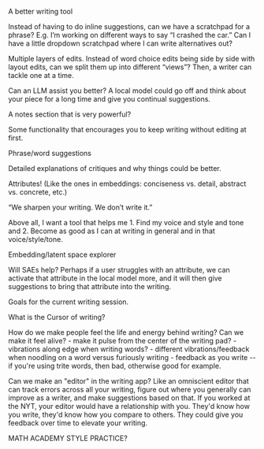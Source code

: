 A better writing tool

Instead of having to do inline suggestions, can we have a scratchpad for a phrase? E.g. I’m working on different ways to say “I crashed the car.” Can I have a little dropdown scratchpad where I can write alternatives out?

Multiple layers of edits. Instead of word choice edits being side by side with layout edits, can we split them up into different “views”? Then, a writer can tackle one at a time.

Can an LLM assist you better? A local model could go off and think about your piece for a long time and give you continual suggestions.

A notes section that is very powerful? 

Some functionality that encourages you to keep writing without editing at first.

Phrase/word suggestions 

Detailed explanations of critiques and why things could be better.

Attributes! (Like the ones in embeddings: conciseness vs. detail, abstract vs. concrete, etc.)

“We sharpen your writing. We don’t write it.”

Above all, I want a tool that helps me 1. Find my voice and style and tone and 2. Become as good as I can at writing in general and in that voice/style/tone.

Embedding/latent space explorer

Will SAEs help? Perhaps if a user struggles with an attribute, we can activate that attribute in the local model more, and it will then give suggestions to bring that attribute into the writing.

Goals for the current writing session.

What is the Cursor of writing?


How do we make people feel the life and energy behind writing? Can we make it feel alive?
    - make it pulse from the center of the writing pad?
    - vibrations along edge when writing words?
    - different vibrations/feedback when noodling on a word versus furiously writing
    - feedback as you write -- if you're using trite words, then bad, otherwise good for example.



Can we make an "editor" in the writing app? Like an omniscient editor that can track errors across all your writing, figure out where you generally can improve as a writer,
and make suggestions based on that. If you worked at the NYT, your editor would have a relationship with you. They'd know how you write, they'd know how you compare to others.
They could give you feedback over time to elevate your writing.


MATH ACADEMY STYLE PRACTICE?